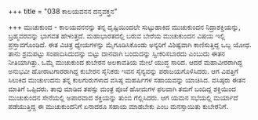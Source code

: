 +++
title = "038 ಕಾಲಯವನನ ದನ್ತವಕ್ತ್ರನ"

+++
ಮುಚುಕುಂದ - ಕಾಲಯವನನನ್ನು ತನ್ನ ದೃಷ್ಟಿಯಿಂದಲೇ ಸುಟ್ಟುಹಾಕಿದ ಮುಚುಕುಂದನ ನಿದ್ರಾಶಕ್ತಿಯನ್ನು, ಬ್ರಹ್ಮವರವನ್ನು ಭಾಗವತ ಹೇಳುತ್ತದೆ. ಮಹಾಭಾರತದಲ್ಲಿ ಬರುವ ಬೇರೆಯ ಮುಚುಕುಂದನ ವಿಷಯ ಇಲ್ಲಿ ಪ್ರಸ್ತಾವಗೊಂಡಿದೆ. ಈತ ವಿಚಿತ್ರ ಧ್ಯೇಯಗಳನ್ನು ಮೈಗೂಡಿಸಿಕೊಂಡು ಅನ್ಯರಿಗೆ ವಿಶಿಷ್ಟವಾಗಿ ಕಾಣಿಸುತ್ತಿದ್ದ ಒಬ್ಬ ಯೋಧ. ತಾನು ಶ್ರಮಪಟ್ಟು ಸಂಪಾದಿಸಿದುದನ್ನು ಬಿಟ್ಟು ದಾನವಾಗಿ ಬಂದುದನ್ನು ಸ್ವೀಕರಿಸಬಾರದು ಎಂಬುದು ಈತನ ನೀತಿಯಾಗಿತ್ತು. ಒಮ್ಮೆ ಮುಚುಕುಂದ ಕುಬೇರನ ಅಲಕಾವತಿಯ ಮೇಲೆ ಯುದ್ಧ ಸಾರಿದ. ಆದರೆ ಮಹಾವೀರರಾಗಿದ್ದ ಅನುಭವೀ ಹೋರಾಟಗಾರರಾಗಿದ್ದ ಕುಬೇರನ ಸೈನಿಕರು ಇವನ ಸೈನ್ಯವನ್ನು ಪರಾಜಯಗೊಳಿಸಿದರು. ಆಗ ವಿಪತ್ತಿಗೆ ಸಿಲುಕಿದ ಮುಚುಉದನು ತನ್ನ ಕುಲಗುರುಗಳಾದ ವಸಿಷ್ಠ ಮಹರ್ಷಿಗಳ ಸಹಾಯವನ್ನು ಯಾಚಿಸಿದ. ವಸಿಷ್ಠರು ಈತನ ಮಾತಿಗೆ ಒಪ್ಪಿದರು. ತಾವು ಮಾಡಿದ ತಪಸ್ಸು ಮಂತ್ರ ಪೂಜೆ ಹೋಮಗಳ ಫಲವಾಗಿ ತಮಗೆ ಬಂದಿದ್ದ ಶಕ್ತಿಯಿಂದ ಮುಚುಕುಂದನ ಸೇನೆಯಲ್ಲಿ ಅಪಾರವಾದ ಶಕ್ತಿಯನ್ನು ತುಂಬಿ ಗೆಲ್ಲಿಸಿದರು. ಆಗ ಯಮನ ಸಭೆಯಲ್ಲಿ ಮರ್ಯಾದೆ ಪಡೆಯುತ್ತಿದ್ದ ಈ ಮುಚುಕುಂದನಿಗೆ ಏನಾದರೂ ಸಹಾಯ ಮಾಡಬೇಕು ಎಂಬ ಮನಸ್ಸಾಯಿತು ಕುಬೇರನಿಗೆ.